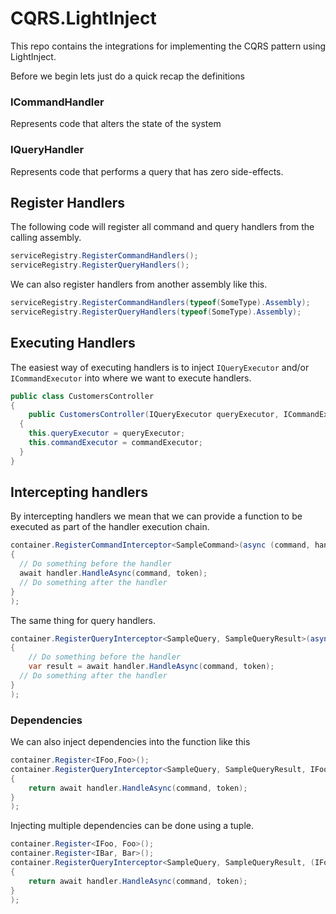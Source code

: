 # CQRS.LightInject

This repo contains the integrations for implementing the CQRS pattern using LightInject.

Before we begin lets just do a quick recap the definitions 

### ICommandHandler

Represents code that alters the state of the system

### IQueryHandler

Represents code that performs a query that has zero side-effects.

## Register Handlers

The following code will register all command and query handlers from the calling assembly.

```c#
serviceRegistry.RegisterCommandHandlers();
serviceRegistry.RegisterQueryHandlers();
```

 We can also register handlers from another assembly like this.

```c#
serviceRegistry.RegisterCommandHandlers(typeof(SomeType).Assembly);
serviceRegistry.RegisterQueryHandlers(typeof(SomeType).Assembly);
```

## Executing Handlers

The easiest way of executing handlers is to inject `IQueryExecutor` and/or `ICommandExecutor` into where we want to execute handlers.

```c#
public class CustomersController
{
	public CustomersController(IQueryExecutor queryExecutor, ICommandExecutor commandExecutor)
  {		 
  	this.queryExecutor = queryExecutor;
    this.commandExecutor = commandExecutor;  	
  }
}
```

## Intercepting handlers

By intercepting handlers we mean that we can provide a function to be executed as part of the handler execution chain.

```c#
container.RegisterCommandInterceptor<SampleCommand>(async (command, handler, token) =>
{
  // Do something before the handler   
  await handler.HandleAsync(command, token);
  // Do something after the handler
}
);
```

 The same thing for query handlers. 

```c#
container.RegisterQueryInterceptor<SampleQuery, SampleQueryResult>(async (command, handler, token) =>
{
	// Do something before the handler   
 	var result = await handler.HandleAsync(command, token);
  // Do something after the handler
}
);
```

### Dependencies

We can also inject dependencies into the function like this

```c#
container.Register<IFoo,Foo>();
container.RegisterQueryInterceptor<SampleQuery, SampleQueryResult, IFoo>(async (command, handler, foo, token) =>
{    
    return await handler.HandleAsync(command, token);
}
);
```

 Injecting multiple dependencies can be done using a tuple.

```c#
container.Register<IFoo, Foo>();
container.Register<IBar, Bar>();
container.RegisterQueryInterceptor<SampleQuery, SampleQueryResult, (IFoo foo, IBar bar)>(async (command, handler, dependencies, token) =>
{    
    return await handler.HandleAsync(command, token);
}
);
```

